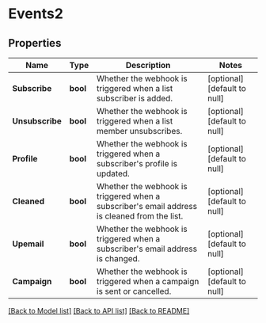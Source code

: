 # Events2

## Properties
Name | Type | Description | Notes
------------ | ------------- | ------------- | -------------
**Subscribe** | **bool** | Whether the webhook is triggered when a list subscriber is added. | [optional] [default to null]
**Unsubscribe** | **bool** | Whether the webhook is triggered when a list member unsubscribes. | [optional] [default to null]
**Profile** | **bool** | Whether the webhook is triggered when a subscriber&#x27;s profile is updated. | [optional] [default to null]
**Cleaned** | **bool** | Whether the webhook is triggered when a subscriber&#x27;s email address is cleaned from the list. | [optional] [default to null]
**Upemail** | **bool** | Whether the webhook is triggered when a subscriber&#x27;s email address is changed. | [optional] [default to null]
**Campaign** | **bool** | Whether the webhook is triggered when a campaign is sent or cancelled. | [optional] [default to null]

[[Back to Model list]](../README.md#documentation-for-models) [[Back to API list]](../README.md#documentation-for-api-endpoints) [[Back to README]](../README.md)

